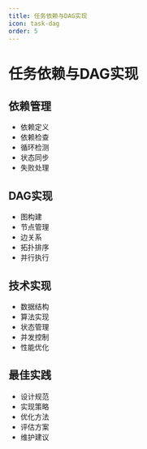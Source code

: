 ```yaml
---
title: 任务依赖与DAG实现
icon: task-dag
order: 5
---
```


# 任务依赖与DAG实现

## 依赖管理
- 依赖定义
- 依赖检查
- 循环检测
- 状态同步
- 失败处理

## DAG实现
- 图构建
- 节点管理
- 边关系
- 拓扑排序
- 并行执行

## 技术实现
- 数据结构
- 算法实现
- 状态管理
- 并发控制
- 性能优化

## 最佳实践
- 设计规范
- 实现策略
- 优化方法
- 评估方案
- 维护建议
